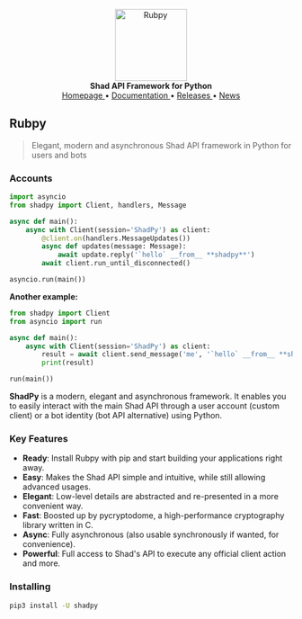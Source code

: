 <p align="center">
    <a href="github.address">
        <img src="https://upcdn.io/W142hJk/thumbnail/demo/4mrDXtYPJA.png.crop" alt="Rubpy" width="128">
    </a>
    <br>
    <b>Shad API Framework for Python</b>
    <br>
    <a href="https://github.com/shayanheidari01/rubika">
        Homepage
    </a>
    •
    <a href="https://github.com/shayanheidari01/rubika/tree/master/docs">
        Documentation
    </a>
    •
    <a href="https://pypi.org/project/rubpy/#history">
        Releases
    </a>
    •
    <a href="https://t.me/rubika_library">
        News
    </a>
</p>

## Rubpy

> Elegant, modern and asynchronous Shad API framework in Python for users and bots

### Accounts
```python
import asyncio
from shadpy import Client, handlers, Message

async def main():
    async with Client(session='ShadPy') as client:
        @client.on(handlers.MessageUpdates())
        async def updates(message: Message):
            await update.reply('`hello` __from__ **shadpy**')
        await client.run_until_disconnected()

asyncio.run(main())
```

**Another example:**
```python
from shadpy import Client
from asyncio import run

async def main():
    async with Client(session='ShadPy') as client:
        result = await client.send_message('me', '`hello` __from__ **shadpy**')
        print(result)

run(main())
```

**ShadPy** is a modern, elegant and asynchronous framework. It enables you to easily interact with the main Shad API through a user account (custom client) or a bot
identity (bot API alternative) using Python.


### Key Features

- **Ready**: Install Rubpy with pip and start building your applications right away.
- **Easy**: Makes the Shad API simple and intuitive, while still allowing advanced usages.
- **Elegant**: Low-level details are abstracted and re-presented in a more convenient way.
- **Fast**: Boosted up by pycryptodome, a high-performance cryptography library written in C.
- **Async**: Fully asynchronous (also usable synchronously if wanted, for convenience).
- **Powerful**: Full access to Shad's API to execute any official client action and more.

### Installing

``` bash
pip3 install -U shadpy
```